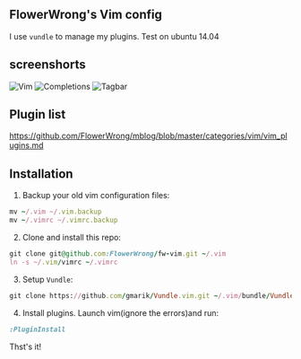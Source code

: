 ## FlowerWrong's Vim config

I use `vundle` to manage my plugins. Test on ubuntu 14.04

## screenshorts

![Vim](https://raw.githubusercontent.com/FlowerWrong/fw-vim/master/screenshorts/fw-vim.png)
![Completions](https://raw.githubusercontent.com/FlowerWrong/fw-vim/master/screenshorts/fw-autocomplete.png)
![Tagbar](https://raw.githubusercontent.com/FlowerWrong/fw-vim/master/screenshorts/fw-tagbar.png)

## Plugin list

https://github.com/FlowerWrong/mblog/blob/master/categories/vim/vim_plugins.md

## Installation

1. Backup your old vim configuration files:
```ruby
mv ~/.vim ~/.vim.backup
mv ~/.vimrc ~/.vimrc.backup
```

2. Clone and install this repo:
```ruby
git clone git@github.com:FlowerWrong/fw-vim.git ~/.vim
ln -s ~/.vim/vimrc ~/.vimrc
```

3. Setup `Vundle`:
```ruby
git clone https://github.com/gmarik/Vundle.vim.git ~/.vim/bundle/Vundle.vim
```

4. Install plugins. Launch vim(ignore the errors)and run:
```ruby
:PluginInstall
```

Thst's it!
